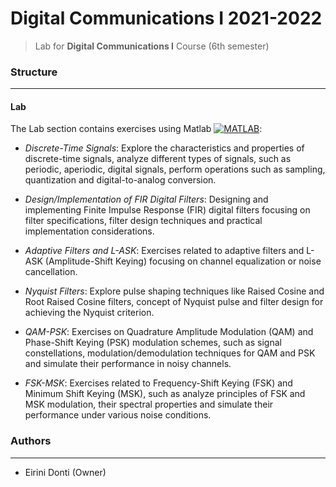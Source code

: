 # Digital Communications I 2021-2022
> Lab for **Digital Communications I** Course (6th semester)

### Structure
---
#### Lab

The Lab section contains exercises using Matlab [![MATLAB](https://img.shields.io/badge/-MATLAB-%230076A8?logo=mathworks&logoColor=white)](https://www.mathworks.com/products/matlab.html):

- _Discrete-Time Signals_: Explore the characteristics and properties of discrete-time signals, analyze different types of signals, such as periodic, aperiodic, digital signals, perform operations such as sampling, quantization and digital-to-analog conversion.

- _Design/Implementation of FIR Digital Filters_: Designing and implementing Finite Impulse Response (FIR) digital filters focusing on filter specifications, filter design techniques and practical implementation considerations.

- _Adaptive Filters and L-ASK_: Exercises related to adaptive filters and L-ASK (Amplitude-Shift Keying) focusing on channel equalization or noise cancellation.

- _Nyquist Filters_: Explore pulse shaping techniques like Raised Cosine and Root Raised Cosine filters, concept of Nyquist pulse and filter design for achieving the Nyquist criterion.

- _QAM-PSK_: Exercises on Quadrature Amplitude Modulation (QAM) and Phase-Shift Keying (PSK) modulation schemes, such as signal constellations, modulation/demodulation techniques for QAM and PSK and simulate their performance in noisy channels.

- _FSK-MSK_: Exercises related to Frequency-Shift Keying (FSK) and Minimum Shift Keying (MSK), such as analyze principles of FSK and MSK modulation, their spectral properties and simulate their performance under various noise conditions.

### Authors
---

- Eirini Donti (Owner)

<!-- ### License
--- -->

